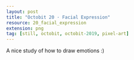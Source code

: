 ```yaml
---
layout: post
title: "Octobit 20 · Facial Expression"
resource: 20_facial_expression
extension: png
tag: [still, octobit, octobit-2019, pixel-art]
---
```


A nice study of how to draw emotions :)
